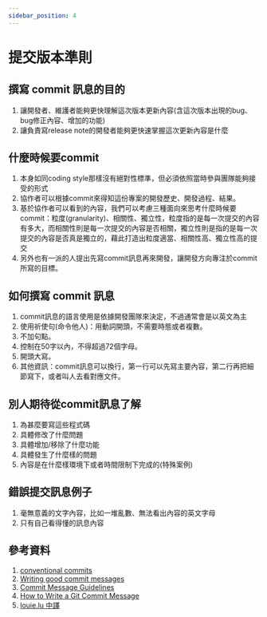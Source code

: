 ```yaml
---
sidebar_position: 4
---
```


# 提交版本準則

## 撰寫 commit 訊息的目的
1. 讓開發者、維護者能夠更快理解這次版本更新內容(含這次版本出現的bug、bug修正內容、增加的功能)
2. 讓負責寫release note的開發者能夠更快速掌握這次更新內容是什麼
## 什麼時候要commit
1. 本身如同coding style那樣沒有絕對性標準，但必須依照當時參與團隊能夠接受的形式
2. 協作者可以根據commit來得知這份專案的開發歷史、開發過程、結果。
3. 基於協作者可以看到的內容，我們可以考慮三種面向來思考什麼時候要commit：粒度(granularity)、相關性、獨立性，粒度指的是每一次提交的內容有多大，而相關性則是每一次提交的內容是否相關，獨立性則是指的是每一次提交的內容是否真是獨立的，藉此打造出粒度適當、相關性高、獨立性高的提交
4. 另外也有一派的人提出先寫commit訊息再來開發，讓開發方向專注於commit所寫的目標。

## 如何撰寫 commit 訊息
1. commit訊息的語言使用是依據開發團隊來決定，不過通常會是以英文為主
2. 使用祈使句(命令他人)：用動詞開頭，不需要時態或者複數。
3. 不加句點。
4. 控制在50字以內，不得超過72個字母。
5. 開頭大寫。
6. 其他資訊：commit訊息可以換行，第一行可以先寫主要內容，第二行再把細節寫下，或者叫人去看對應文件。

## 別人期待從commit訊息了解
1. 為甚麼要寫這些程式碼
2. 具體修改了什麼問題
3. 具體增加/移除了什麼功能
4. 具體發生了什麼樣的問題
5. 內容是在什麼樣環境下或者時間限制下完成的(特殊案例)


## 錯誤提交訊息例子
1. 毫無意義的文字內容，比如一堆亂數、無法看出內容的英文字母
2. 只有自己看得懂的訊息內容

## 參考資料
1. [conventional commits](https://www.conventionalcommits.org/en/v1.0.0-beta.3/)
2. [Writing good commit messages](https://github.com/erlang/otp/wiki/writing-good-commit-messages)
3. [Commit Message Guidelines](https://gist.github.com/robertpainsi/b632364184e70900af4ab688decf6f53)
4. [How to Write a Git Commit Message](https://chris.beams.io/posts/git-commit/)
5. [louie.lu 中譯](https://blog.louie.lu/2017/03/21/%E5%A6%82%E4%BD%95%E5%AF%AB%E4%B8%80%E5%80%8B-git-commit-message/)